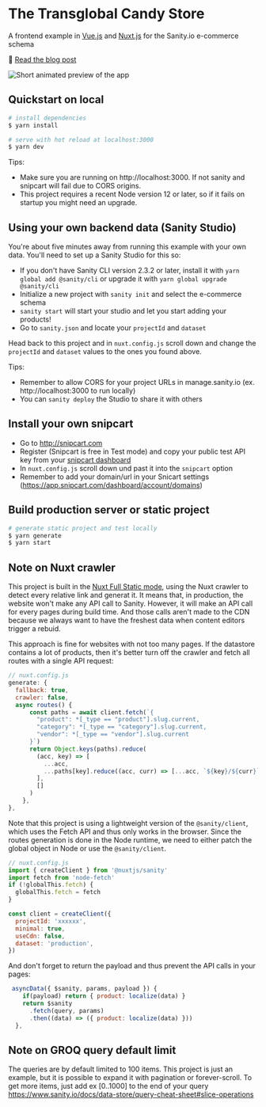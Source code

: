 # The Transglobal Candy Store

A frontend example in [Vue.js](https://vuejs.org/) and [Nuxt.js](https://nuxtjs.org) for the Sanity.io e-commerce schema

🔗 [Read the blog post](https://www.sanity.io/blog/e-commerce-vue-nuxt-snipcart)

![Short animated preview of the app](https://public.sanity.io/github-assets/snipcart-for-github.gif 'Short animated preview of the app')

## Quickstart on local

```bash
# install dependencies
$ yarn install

# serve with hot reload at localhost:3000
$ yarn dev
```

Tips:

- Make sure you are running on http://localhost:3000. If not sanity and snipcart will fail due to CORS origins.
- This project requires a recent Node version 12 or later, so if it fails on startup you might need an upgrade.

## Using your own backend data (Sanity Studio)

You're about five minutes away from running this example with your own data. You'll need to set up a Sanity Studio for this so:

- If you don't have Sanity CLI version 2.3.2 or later, install it with `yarn global add @sanity/cli` or upgrade it with `yarn global upgrade @sanity/cli`
- Initialize a new project with `sanity init` and select the e-commerce schema
- `sanity start` will start your studio and let you start adding your products!
- Go to `sanity.json` and locate your `projectId` and `dataset`

Head back to this project and in `nuxt.config.js` scroll down and change the `projectId` and `dataset` values to the ones you found above.

Tips:

- Remember to allow CORS for your project URLs in manage.sanity.io (ex. http://localhost:3000 to run locally)
- You can `sanity deploy` the Studio to share it with others

## Install your own snipcart

- Go to http://snipcart.com
- Register (Snipcart is free in Test mode) and copy your public test API key from your [snipcart dashboard](https://app.snipcart.com/dashboard/account/credentials)
- In `nuxt.config.js` scroll down und past it into the `snipcart` option
- Remember to add your domain/url in your Snicart settings (https://app.snipcart.com/dashboard/account/domains)

## Build production server or static project

```bash
# generate static project and test locally
$ yarn generate
$ yarn start
```

## Note on Nuxt crawler

This project is built in the [Nuxt Full Static mode](https://nuxtjs.org/blog/going-full-static/), using the Nuxt crawler to detect every relative link and generat it.
It means that, in production, the website won't make any API call to Sanity. However, it will make an API call for every pages during build time. And those calls aren't made to the CDN because we always want to have the freshest data when content editors trigger a rebuid.

This approach is fine for websites with not too many pages. If the datastore contains a lot of products, then it's better turn off the crawler and fetch all routes with a single API request:

```js
// nuxt.config.js
generate: {
  fallback: true,
  crawler: false,
  async routes() {
      const paths = await client.fetch(`{
        "product": *[_type == "product"].slug.current,
        "category": *[_type == "category"].slug.current,
        "vendor": *[_type == "vendor"].slug.current
      }`)
      return Object.keys(paths).reduce(
        (acc, key) => [
          ...acc,
          ...paths[key].reduce((acc, curr) => [...acc, `${key}/${curr}`], []),
        ],
        []
      )
    },
},
```

Note that this project is using a lightweight version of the `@sanity/client`, which uses the Fetch API and thus only works in the browser. Since the routes generation is done in the Node runtime, we need to either patch the global object in Node or use the `@sanity/client`.

```js
// nuxt.config.js
import { createClient } from '@nuxtjs/sanity'
import fetch from 'node-fetch'
if (!globalThis.fetch) {
  globalThis.fetch = fetch
}

const client = createClient({
  projectId: 'xxxxxx',
  minimal: true,
  useCdn: false,
  dataset: 'production',
})
```

And don't forget to return the payload and thus prevent the API calls in your pages:

```js
 asyncData({ $sanity, params, payload }) {
    if(payload) return { product: localize(data) }
    return $sanity
      .fetch(query, params)
      .then((data) => ({ product: localize(data) }))
  },
```

## Note on GROQ query default limit

The queries are by default limited to 100 items. This project is just an example, but it is possible to expand it with pagination or forever-scroll. To get more items, just add ex [0..1000] to the end of your query https://www.sanity.io/docs/data-store/query-cheat-sheet#slice-operations

